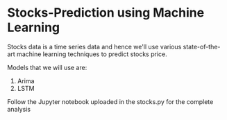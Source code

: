 # Stocks-Prediction using Machine Learning

Stocks data is a time series data and hence we'll use various state-of-the-art machine learning techniques to predict stocks price.

Models that we will use are:
1. Arima
2. LSTM

Follow the Jupyter notebook uploaded in the stocks.py for the complete analysis
